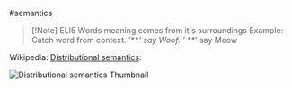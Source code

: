 #semantics
>[!Note] ELI5 
>Words meaning comes from it's surroundings
>Example: Catch word from context.
>'\*\**' say Woof. ' \*\**' say Meow

Wikipedia: [Distributional semantics](https://en.wikipedia.org/wiki/Distributional_semantics): 



![Distributional semantics Thumbnail](https://upload.wikimedia.org/wikipedia/commons/c/ce/Distributional_semantics.png)




